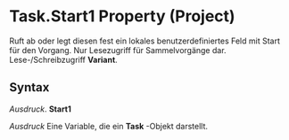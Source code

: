 
# Task.Start1 Property (Project)

Ruft ab oder legt diesen fest ein lokales benutzerdefiniertes Feld mit Start für den Vorgang. Nur Lesezugriff für Sammelvorgänge dar. Lese-/Schreibzugriff  **Variant**.


## Syntax

 _Ausdruck_. **Start1**

 _Ausdruck_ Eine Variable, die ein **Task** -Objekt darstellt.

